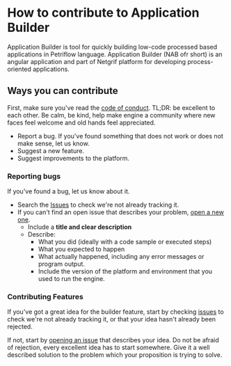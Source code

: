 # How to contribute to Application Builder

Application Builder is tool for quickly building low-code processed based applications in Petriflow language.
Application Builder (NAB ofr short) is an angular application and part of Netgrif platform for developing process-oriented applications.

## Ways you can contribute

First, make sure you've read the [code of conduct](CODE_OF_CONDUCT.md). TL;DR: be excellent to each other. Be calm, be
kind, help make engine a community where new faces feel welcome and old hands feel appreciated.

* Report a bug. If you've found something that does not work or does not make sense, let us know.
* Suggest a new feature.
* Suggest improvements to the platform.

### Reporting bugs

If you've found a bug, let us know about it.

* Search the [Issues](https://github.com/netgrif/application-builder/issues) to check we're not already tracking it.
* If you can't find an open issue that describes your
  problem, [open a new one](https://github.com/netgrif/application-builder/issues/new).
    * Include a **title and clear description**
    * Describe:
        * What you did (ideally with a code sample or executed steps)
        * What you expected to happen
        * What actually happened, including any error messages or program output.
        * Include the version of the platform and environment that you used to run the engine.

### Contributing Features

If you've got a great idea for the builder feature, start by checking
[issues](https://github.com/netgrif/application-builder/labels/improvement) to check we're not already tracking it, or
that your idea hasn't already been rejected.

If not, start by [opening an issue](https://github.com/netgrif/application-builder/issues/new) that describes your idea.
Do not be afraid of rejection, every excellent idea has to start somewhere. Give it a well described solution to the
problem which your proposition is trying to solve.
